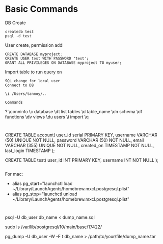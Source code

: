 
# Basic Commands

DB Create
```
createdb test
psql -d test
```


User create, permission add
```
CREATE DATABASE myproject;
CREATE USER test WITH PASSWORD 'test';
GRANT ALL PRIVILEGES ON DATABASE myproject TO myuser;
```

Import table to run query on
```
SQL change for local user
Connect to DB

\i /Users/tanmoy/..

Commands
```
\?
\conninfo
\c database
\dt list tables
\d table_name
\dn schema
\df functions
\dv views
\du users
\i import
\q
```


```
CREATE TABLE account(
   user_id serial PRIMARY KEY,
   username VARCHAR (50) UNIQUE NOT NULL,
   password VARCHAR (50) NOT NULL,
   email VARCHAR (355) UNIQUE NOT NULL,
   created_on TIMESTAMP NOT NULL,
   last_login TIMESTAMP
);

 CREATE TABLE test(
   user_id INT PRIMARY KEY,
   username INT NOT NULL
);
```

```
For mac:
- alias pg_start="launchctl load ~/Library/LaunchAgents/homebrew.mxcl.postgresql.plist"
- alias pg_stop="launchctl unload ~/Library/LaunchAgents/homebrew.mxcl.postgresql.plist"
```


```
psql -U db_user db_name < dump_name.sql

sudo ls /var/lib/postgresql/10/main/base/17422/

pg_dump -U db_user -W -F t db_name > /path/to/your/file/dump_name.tar
```